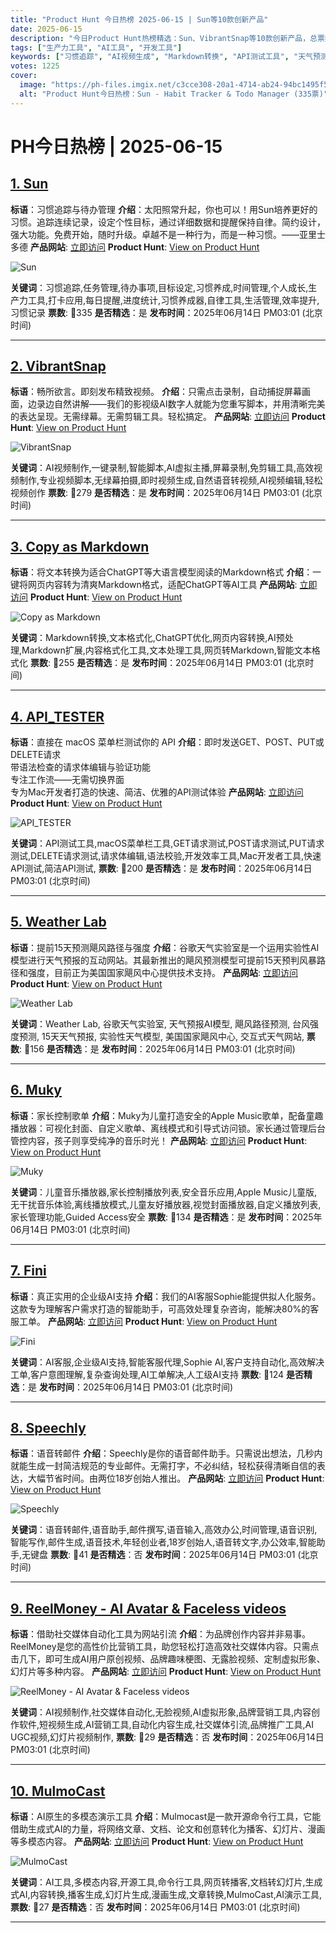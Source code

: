 ```yaml
---
title: "Product Hunt 今日热榜 2025-06-15 | Sun等10款创新产品"
date: 2025-06-15
description: "今日Product Hunt热榜精选：Sun、VibrantSnap等10款创新产品，总票数1225票"
tags: ["生产力工具", "AI工具", "开发工具"]
keywords: ["习惯追踪", "AI视频生成", "Markdown转换", "API测试工具", "天气预测AI"]
votes: 1225
cover:
  image: "https://ph-files.imgix.net/c3cce308-20a1-4714-ab24-94bc1495f596.png?auto=format&w=1200&h=630&fit=crop&q=80"
  alt: "Product Hunt今日热榜：Sun - Habit Tracker & Todo Manager (335票)"
---
```


# PH今日热榜 | 2025-06-15

## [1. Sun](https://www.producthunt.com/posts/sun-3?utm_campaign=producthunt-api&utm_medium=api-v2&utm_source=Application%3A+prohunt+%28ID%3A+197029%29)
**标语**：习惯追踪与待办管理
**介绍**：太阳照常升起，你也可以！用Sun培养更好的习惯。追踪连续记录，设定个性目标，通过详细数据和提醒保持自律。简约设计，强大功能。免费开始，随时升级。卓越不是一种行为，而是一种习惯。——亚里士多德
**产品网站**: [立即访问](https://www.producthunt.com/r/IEG3LGE2ET5OXT?utm_campaign=producthunt-api&utm_medium=api-v2&utm_source=Application%3A+prohunt+%28ID%3A+197029%29)
**Product Hunt**: [View on Product Hunt](https://www.producthunt.com/posts/sun-3?utm_campaign=producthunt-api&utm_medium=api-v2&utm_source=Application%3A+prohunt+%28ID%3A+197029%29)

![Sun](https://ph-files.imgix.net/c3cce308-20a1-4714-ab24-94bc1495f596.png?auto=format)

**关键词**：习惯追踪,任务管理,待办事项,目标设定,习惯养成,时间管理,个人成长,生产力工具,打卡应用,每日提醒,进度统计,习惯养成器,自律工具,生活管理,效率提升,习惯记录
**票数**: 🔺335
**是否精选**：是
**发布时间**：2025年06月14日 PM03:01 (北京时间)

---

## [2. VibrantSnap](https://www.producthunt.com/posts/vibrantsnap-3?utm_campaign=producthunt-api&utm_medium=api-v2&utm_source=Application%3A+prohunt+%28ID%3A+197029%29)
**标语**：畅所欲言。即刻发布精致视频。
**介绍**：只需点击录制，自动捕捉屏幕画面，边录边自然讲解——我们的影视级AI数字人就能为您重写脚本，并用清晰完美的表达呈现。无需绿幕。无需剪辑工具。轻松搞定。
**产品网站**: [立即访问](https://www.producthunt.com/r/2KBCCIIUBVYSEF?utm_campaign=producthunt-api&utm_medium=api-v2&utm_source=Application%3A+prohunt+%28ID%3A+197029%29)
**Product Hunt**: [View on Product Hunt](https://www.producthunt.com/posts/vibrantsnap-3?utm_campaign=producthunt-api&utm_medium=api-v2&utm_source=Application%3A+prohunt+%28ID%3A+197029%29)

![VibrantSnap](https://ph-files.imgix.net/ba5ff9b8-f911-42fe-a333-905e334361ce.png?auto=format)

**关键词**：AI视频制作,一键录制,智能脚本,AI虚拟主播,屏幕录制,免剪辑工具,高效视频制作,专业视频脚本,无绿幕拍摄,即时视频生成,自然语音转视频,AI视频编辑,轻松视频创作
**票数**: 🔺279
**是否精选**：是
**发布时间**：2025年06月14日 PM03:01 (北京时间)

---

## [3. Copy as Markdown](https://www.producthunt.com/posts/copy-as-markdown?utm_campaign=producthunt-api&utm_medium=api-v2&utm_source=Application%3A+prohunt+%28ID%3A+197029%29)
**标语**：将文本转换为适合ChatGPT等大语言模型阅读的Markdown格式
**介绍**：一键将网页内容转为清爽Markdown格式，适配ChatGPT等AI工具
**产品网站**: [立即访问](https://www.producthunt.com/r/WTZNYI73BJ7KJG?utm_campaign=producthunt-api&utm_medium=api-v2&utm_source=Application%3A+prohunt+%28ID%3A+197029%29)
**Product Hunt**: [View on Product Hunt](https://www.producthunt.com/posts/copy-as-markdown?utm_campaign=producthunt-api&utm_medium=api-v2&utm_source=Application%3A+prohunt+%28ID%3A+197029%29)

![Copy as Markdown](https://ph-files.imgix.net/c7758f6d-e9a8-45a5-aa92-b69e54630a23.jpeg?auto=format)

**关键词**：Markdown转换,文本格式化,ChatGPT优化,网页内容转换,AI预处理,Markdown扩展,内容格式化工具,文本处理工具,网页转Markdown,智能文本格式化
**票数**: 🔺255
**是否精选**：是
**发布时间**：2025年06月14日 PM03:01 (北京时间)

---

## [4. API_TESTER](https://www.producthunt.com/posts/api_tester?utm_campaign=producthunt-api&utm_medium=api-v2&utm_source=Application%3A+prohunt+%28ID%3A+197029%29)
**标语**：直接在 macOS 菜单栏测试你的 API
**介绍**：即时发送GET、POST、PUT或DELETE请求  
带语法检查的请求体编辑与验证功能  
专注工作流——无需切换界面  
专为Mac开发者打造的快速、简洁、优雅的API测试体验
**产品网站**: [立即访问](https://www.producthunt.com/r/P2JWAXJM5LATEM?utm_campaign=producthunt-api&utm_medium=api-v2&utm_source=Application%3A+prohunt+%28ID%3A+197029%29)
**Product Hunt**: [View on Product Hunt](https://www.producthunt.com/posts/api_tester?utm_campaign=producthunt-api&utm_medium=api-v2&utm_source=Application%3A+prohunt+%28ID%3A+197029%29)

![API_TESTER](https://ph-files.imgix.net/10fc6276-4173-47fd-a11c-b3975e391baa.png?auto=format)

**关键词**：API测试工具,macOS菜单栏工具,GET请求测试,POST请求测试,PUT请求测试,DELETE请求测试,请求体编辑,语法校验,开发效率工具,Mac开发者工具,快速API测试,简洁API测试,
**票数**: 🔺200
**是否精选**：是
**发布时间**：2025年06月14日 PM03:01 (北京时间)

---

## [5. Weather Lab](https://www.producthunt.com/posts/weather-lab?utm_campaign=producthunt-api&utm_medium=api-v2&utm_source=Application%3A+prohunt+%28ID%3A+197029%29)
**标语**：提前15天预测飓风路径与强度
**介绍**：谷歌天气实验室是一个运用实验性AI模型进行天气预报的互动网站。其最新推出的飓风预测模型可提前15天预判风暴路径和强度，目前正为美国国家飓风中心提供技术支持。
**产品网站**: [立即访问](https://www.producthunt.com/r/3ENJNEKR4T4QKB?utm_campaign=producthunt-api&utm_medium=api-v2&utm_source=Application%3A+prohunt+%28ID%3A+197029%29)
**Product Hunt**: [View on Product Hunt](https://www.producthunt.com/posts/weather-lab?utm_campaign=producthunt-api&utm_medium=api-v2&utm_source=Application%3A+prohunt+%28ID%3A+197029%29)

![Weather Lab](https://ph-files.imgix.net/ceccd95e-b2f2-4f61-b361-84ee4d2e1a3b.jpeg?auto=format)

**关键词**：Weather Lab, 谷歌天气实验室, 天气预报AI模型, 飓风路径预测, 台风强度预测, 15天天气预报, 实验性天气模型, 美国国家飓风中心, 交互式天气网站,
**票数**: 🔺156
**是否精选**：是
**发布时间**：2025年06月14日 PM03:01 (北京时间)

---

## [6. Muky](https://www.producthunt.com/posts/muky-2?utm_campaign=producthunt-api&utm_medium=api-v2&utm_source=Application%3A+prohunt+%28ID%3A+197029%29)
**标语**：家长控制歌单
**介绍**：Muky为儿童打造安全的Apple Music歌单，配备童趣播放器：可视化封面、自定义歌单、离线模式和引导式访问锁。家长通过管理后台管控内容，孩子则享受纯净的音乐时光！
**产品网站**: [立即访问](https://www.producthunt.com/r/6347XO72HB7OKH?utm_campaign=producthunt-api&utm_medium=api-v2&utm_source=Application%3A+prohunt+%28ID%3A+197029%29)
**Product Hunt**: [View on Product Hunt](https://www.producthunt.com/posts/muky-2?utm_campaign=producthunt-api&utm_medium=api-v2&utm_source=Application%3A+prohunt+%28ID%3A+197029%29)

![Muky](https://ph-files.imgix.net/fc26c3e3-a89a-403b-9ac7-ae892851aa1a.jpeg?auto=format)

**关键词**：儿童音乐播放器,家长控制播放列表,安全音乐应用,Apple Music儿童版,无干扰音乐体验,离线播放模式,儿童友好播放器,视觉封面播放器,自定义播放列表,家长管理功能,Guided Access安全
**票数**: 🔺134
**是否精选**：是
**发布时间**：2025年06月14日 PM03:01 (北京时间)

---

## [7. Fini](https://www.producthunt.com/posts/fini-2?utm_campaign=producthunt-api&utm_medium=api-v2&utm_source=Application%3A+prohunt+%28ID%3A+197029%29)
**标语**：真正实用的企业级AI支持
**介绍**：我们的AI客服Sophie能提供拟人化服务。这款专为理解客户需求打造的智能助手，可高效处理复杂咨询，能解决80%的客服工单。
**产品网站**: [立即访问](https://www.producthunt.com/r/KQ5ZJ5O62QTXST?utm_campaign=producthunt-api&utm_medium=api-v2&utm_source=Application%3A+prohunt+%28ID%3A+197029%29)
**Product Hunt**: [View on Product Hunt](https://www.producthunt.com/posts/fini-2?utm_campaign=producthunt-api&utm_medium=api-v2&utm_source=Application%3A+prohunt+%28ID%3A+197029%29)

![Fini](https://ph-files.imgix.net/309e7a89-84ba-427d-994c-2e6ff6a156b6.png?auto=format)

**关键词**：AI客服,企业级AI支持,智能客服代理,Sophie AI,客户支持自动化,高效解决工单,客户意图理解,复杂查询处理,AI工单解决,人工级AI支持
**票数**: 🔺124
**是否精选**：是
**发布时间**：2025年06月14日 PM03:01 (北京时间)

---

## [8. Speechly](https://www.producthunt.com/posts/speechly?utm_campaign=producthunt-api&utm_medium=api-v2&utm_source=Application%3A+prohunt+%28ID%3A+197029%29)
**标语**：语音转邮件
**介绍**：Speechly是你的语音邮件助手。只需说出想法，几秒内就能生成一封简洁规范的专业邮件。无需打字，不必纠结，轻松获得清晰自信的表达，大幅节省时间。由两位18岁创始人推出。
**产品网站**: [立即访问](https://www.producthunt.com/r/2YAERVV2SSMLPT?utm_campaign=producthunt-api&utm_medium=api-v2&utm_source=Application%3A+prohunt+%28ID%3A+197029%29)
**Product Hunt**: [View on Product Hunt](https://www.producthunt.com/posts/speechly?utm_campaign=producthunt-api&utm_medium=api-v2&utm_source=Application%3A+prohunt+%28ID%3A+197029%29)

![Speechly](https://ph-files.imgix.net/f7eba308-b19e-4f96-8ab3-ede0f78826b5.gif?auto=format)

**关键词**：语音转邮件,语音助手,邮件撰写,语音输入,高效办公,时间管理,语音识别,智能写作,邮件生成,语音技术,年轻创业者,18岁创始人,语音转文字,办公效率,智能助手,无键盘
**票数**: 🔺41
**是否精选**：否
**发布时间**：2025年06月14日 PM03:01 (北京时间)

---

## [9. ReelMoney - AI Avatar & Faceless videos](https://www.producthunt.com/posts/reelmoney-ai-avatar-faceless-videos?utm_campaign=producthunt-api&utm_medium=api-v2&utm_source=Application%3A+prohunt+%28ID%3A+197029%29)
**标语**：借助社交媒体自动化工具为网站引流
**介绍**：为品牌创作内容并非易事。ReelMoney是您的高性价比营销工具，助您轻松打造高效社交媒体内容。只需点击几下，即可生成AI用户原创视频、品牌趣味梗图、无露脸视频、定制虚拟形象、幻灯片等多种内容。
**产品网站**: [立即访问](https://www.producthunt.com/r/LV2OTGMSO4W5W4?utm_campaign=producthunt-api&utm_medium=api-v2&utm_source=Application%3A+prohunt+%28ID%3A+197029%29)
**Product Hunt**: [View on Product Hunt](https://www.producthunt.com/posts/reelmoney-ai-avatar-faceless-videos?utm_campaign=producthunt-api&utm_medium=api-v2&utm_source=Application%3A+prohunt+%28ID%3A+197029%29)

![ReelMoney - AI Avatar & Faceless videos](https://ph-files.imgix.net/ebcf8b0b-cac3-4ad7-be8a-2e9db545150d.png?auto=format)

**关键词**：AI视频制作,社交媒体自动化,无脸视频,AI虚拟形象,品牌营销工具,内容创作软件,短视频生成,AI营销工具,自动化内容生成,社交媒体引流,品牌推广工具,AI UGC视频,幻灯片视频制作,
**票数**: 🔺29
**是否精选**：否
**发布时间**：2025年06月14日 PM03:01 (北京时间)

---

## [10. MulmoCast](https://www.producthunt.com/posts/mulmocast?utm_campaign=producthunt-api&utm_medium=api-v2&utm_source=Application%3A+prohunt+%28ID%3A+197029%29)
**标语**：AI原生的多模态演示工具
**介绍**：Mulmocast是一款开源命令行工具，它能借助生成式AI的力量，将网络文章、文档、论文和创意转化为播客、幻灯片、漫画等多模态内容。
**产品网站**: [立即访问](https://www.producthunt.com/r/J3PVZ5ELNHWTSL?utm_campaign=producthunt-api&utm_medium=api-v2&utm_source=Application%3A+prohunt+%28ID%3A+197029%29)
**Product Hunt**: [View on Product Hunt](https://www.producthunt.com/posts/mulmocast?utm_campaign=producthunt-api&utm_medium=api-v2&utm_source=Application%3A+prohunt+%28ID%3A+197029%29)

![MulmoCast](https://ph-files.imgix.net/e3ab7119-e15b-42d0-894a-af0ad64b0481.jpeg?auto=format)

**关键词**：AI工具,多模态内容,开源工具,命令行工具,网页转播客,文档转幻灯片,生成式AI,内容转换,播客生成,幻灯片生成,漫画生成,文章转换,MulmoCast,AI演示工具,
**票数**: 🔺27
**是否精选**：否
**发布时间**：2025年06月14日 PM03:01 (北京时间)

---

